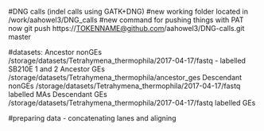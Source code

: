 #DNG calls (indel calls using GATK+DNG)
#new working folder located in /work/aahowel3/DNG_calls 
#new command for pushing things with PAT now  git push https://TOKENNAME@github.com/aahowel3/DNG-calls.git master

#datasets: 
Ancestor nonGEs /storage/datasets/Tetrahymena_thermophila/2017-04-17/fastq - labelled SB210E 1 and 2
Ancestor GEs /storage/datasets/Tetrahymena_thermophila/ancestor_ges 
Descendant nonGEs  /storage/datasets/Tetrahymena_thermophila/2017-04-17/fastq labelled MAs
Descendant GEs  /storage/datasets/Tetrahymena_thermophila/2017-04-17/fastq labelled GEs

#preparing data - concatenating lanes and aligning 
